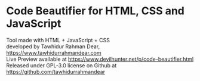 # Code Beautifier for HTML, CSS and JavaScript <br>
Tool made with HTML + JavaScript + CSS <br>
developed by Tawhidur Rahman Dear, https://www.tawhidurrahmandear.com <br>
Live Preview available at https://www.devilhunter.net/p/code-beautifier.html <br>
Released under GPL-3.0 license on Github at https://github.com/tawhidurrahmandear 
